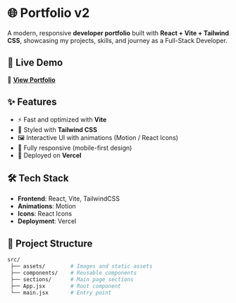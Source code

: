 # 🌐 Portfolio v2  

A modern, responsive **developer portfolio** built with **React + Vite + Tailwind CSS**, showcasing my projects, skills, and journey as a Full-Stack Developer.  

## 🚀 Live Demo  
🔗 **[View Portfolio](https://portfolio-dev-co.vercel.app/)**

## ✨ Features  
- ⚡ Fast and optimized with **Vite**  
- 🎨 Styled with **Tailwind CSS**  
- 🖼️ Interactive UI with animations (Motion / React Icons)  
- 📱 Fully responsive (mobile-first design)  
- 🚀 Deployed on **Vercel**  

## 🛠️ Tech Stack  
- **Frontend**: React, Vite, TailwindCSS  
- **Animations**: Motion  
- **Icons**: React Icons  
- **Deployment**: Vercel  

## 📂 Project Structure  
```bash
src/
 ├── assets/        # Images and static assets
 ├── components/    # Reusable components
 ├── sections/      # Main page sections
 ├── App.jsx        # Root component
 └── main.jsx       # Entry point
